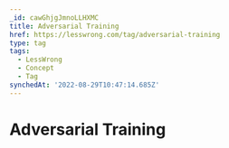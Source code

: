 ```yaml
---
_id: cawGhjgJmnoLLHXMC
title: Adversarial Training
href: https://lesswrong.com/tag/adversarial-training
type: tag
tags:
  - LessWrong
  - Concept
  - Tag
synchedAt: '2022-08-29T10:47:14.685Z'
---
```

# Adversarial Training

